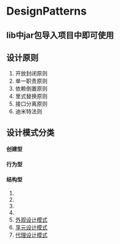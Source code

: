 # DesignPatterns

## lib中jar包导入项目中即可使用

## 设计原则

1. 开放封闭原则
2. 单一职责原则
3. 依赖倒置原则
4. 里式替换原则
5. 接口分离原则
6. 迪米特法则

## 设计模式分类

#### 创建型



#### 行为型



#### 结构型
1. 
1. 
1. 
1. 
1. [外观设计模式](./src/hue/edu/xiong/facade)
1. [享元设计模式](./src/hue/edu/xiong/flyweight)
1. [代理设计模式](./src/hue/edu/xiong/proxy)
